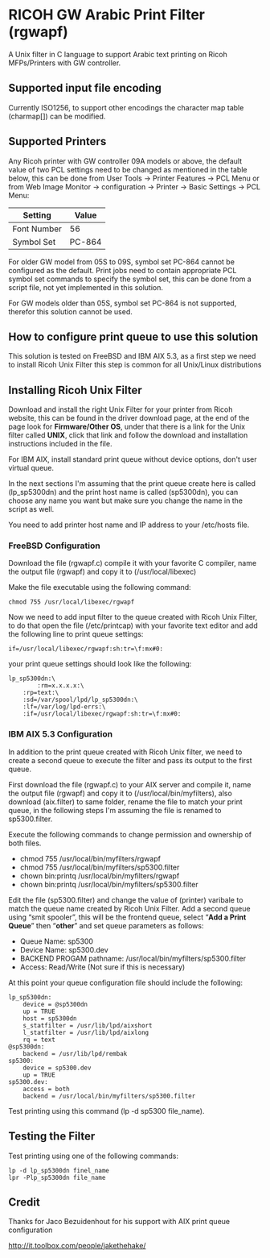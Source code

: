 # RICOH GW Arabic Print Filter (rgwapf)

A Unix filter in C language to support Arabic text printing on Ricoh MFPs/Printers with GW controller.
## Supported input file encoding
Currently ISO1256, to support other encodings the character map table (charmap[]) can be modified.
## Supported Printers
Any Ricoh printer with GW controller 09A models or above, the default value of two PCL settings need to be changed as mentioned in the table below, this can be done from User Tools -> Printer Features -> PCL Menu or from Web Image Monitor -> configuration -> Printer -> Basic Settings -> PCL Menu:
  <table class="table table-bordered table-striped">
      <thead>
          <tr>
              <th style="">Setting</th>
              <th style="">Value</th>
          </tr>
      </thead>
      <tbody>
      <tr valign="top"><td>Font Number</td><td valign="top">56</td></tr>
      <tr valign="top"><td>Symbol Set</td><td valign="top">PC-864</td></tr></tbody></table>
For older GW model from 05S to 09S, symbol set PC-864 cannot be configured as the default. Print jobs need to contain appropriate PCL symbol set commands to specify the symbol set, this can be done from a script file, not yet implemented in this solution.

For GW models older than 05S, symbol set PC-864 is not supported, therefor this solution cannot be used.

## How to configure print queue to use this solution
This solution is tested on FreeBSD and IBM AIX 5.3, as a first step we need to install Ricoh Unix Filter this step is common for all Unix/Linux distributions

## Installing Ricoh Unix Filter
Download and install the right Unix Filter for your printer from Ricoh website, this can be found in the driver download page, at the end of the page look for **Firmware/Other OS**, under that there is a link for the Unix filter called **UNIX**, click that link and follow the download and installation instructions included in the file.

For IBM AIX, install standard print queue without device options, don't user virtual queue.

In the next sections I'm assuming that the print queue create here is called (lp_sp5300dn) and the print host name is called (sp5300dn), you can choose any name you want but make sure you change the name in the script as well.

You need to add printer host name and IP address to your /etc/hosts file.

### FreeBSD Configuration
Download the file (rgwapf.c) compile it with your favorite C compiler, name the output file (rgwapf) and copy it to (/usr/local/libexec)

Make the file executable using the following command:
```
chmod 755 /usr/local/libexec/rgwapf
```
Now we need to add input filter to the queue created with Ricoh Unix Filter, to do that open the file (/etc/printcap) with your favorite text editor and add the following line to print queue settings:
```
if=/usr/local/libexec/rgwapf:sh:tr=\f:mx#0:
```
your print queue settings should look like the following:

```
lp_sp5300dn:\
		:rm=x.x.x.x:\
	:rp=text:\
	:sd=/var/spool/lpd/lp_sp5300dn:\
	:lf=/var/log/lpd-errs:\
	:if=/usr/local/libexec/rgwapf:sh:tr=\f:mx#0:
```

### IBM AIX 5.3 Configuration
In addition to the print queue created with Ricoh Unix filter, we need to create a second queue to execute the filter and pass its output to the first queue.

First download the file (rgwapf.c) to your AIX server and compile it, name the output file (rgwapf) and copy it to (/usr/local/bin/myfilters), also download (aix.filter) to same folder, rename the file to match your print queue, in the following steps I'm assuming the file is renamed to sp5300.filter.

Execute the following commands to change permission and ownership of both files.

- chmod 755 /usr/local/bin/myfilters/rgwapf
- chmod 755 /usr/local/bin/myfilters/sp5300.filter
- chown bin:printq /usr/local/bin/myfilters/rgwapf
- chown bin:printq /usr/local/bin/myfilters/sp5300.filter

Edit the file (sp5300.filter) and change the value of (printer) varibale to match the queue name created by Ricoh Unix Filter.
Add a second queue using “smit spooler”, this will be the frontend queue, select “**Add a Print Queue**” then “**other**” and set queue parameters as follows:

- Queue Name: sp5300
- Device Name: sp5300.dev
- BACKEND PROGAM pathname: /usr/local/bin/myfilters/sp5300.filter
- Access: Read/Write (Not sure if this is necessary)

At this point your queue configuration file should include the following:
```
lp_sp5300dn:
	device = @sp5300dn
	up = TRUE
	host = sp5300dn
	s_statfilter = /usr/lib/lpd/aixshort
	l_statfilter = /usr/lib/lpd/aixlong
	rq = text
@sp5300dn:
	backend = /usr/lib/lpd/rembak
sp5300:
	device = sp5300.dev
	up = TRUE
sp5300.dev:
	access = both
	backend = /usr/local/bin/myfilters/sp5300.filter
```  
Test printing using this command (lp -d sp5300 file_name).

## Testing the Filter
Test printing using one of the following commands:
```
lp -d lp_sp5300dn finel_name
lpr -Plp_sp5300dn file_name
```

## Credit

Thanks for Jaco Bezuidenhout for his support with AIX print queue configuration

http://it.toolbox.com/people/jakethehake/
